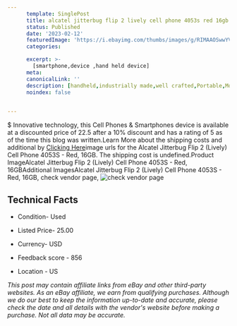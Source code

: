 ```yaml
---
      template: SinglePost
      title: alcatel jitterbug flip 2 lively cell phone 4053s red 16gb
      status: Published
      date: '2023-02-12'
      featuredImage: 'https://i.ebayimg.com/thumbs/images/g/RIMAAOSwwYVjtjfK/s-l225.jpg'
      categories: 

      excerpt: >-
        [smartphone,device ,hand held device]
      meta:
      canonicalLink: ''
      description: [handheld,industrially made,well crafted,Portable,Mobile,Compact,Convenient,Lightweight,Maneuverable,Man-portable,Miniature,Carriable,Hand-held,Light,Holdable,Transportable,Mobile device,Pocket-sized,On-the-go,Wireless,Cordless,Compact size,Convenient size, smartphone,device ,hand held device]
      noindex: false

        
---
```

$
    Innovative technology, this Cell Phones & Smartphones device is available at a discounted price of 22.5 after a 10% discount and has a rating of 5 as of the time this blog was written.Learn More about the shipping costs and additional by [Clicking Here](https://www.ebay.com/itm/115701798289?hash=item1af05d5591%3Ag%3ARIMAAOSwwYVjtjfK&amdata=enc%3AAQAHAAAA4P95XBBR3ZnJKUwNAEgUb%2FQGllVLOuOoozYU3c7cNkQIboq1eWLQb9OnM49AlB5yXWIHFj6V5YpgpHuBvzsolslL9oi4mY03aY%2BKaWlTqzNkOHZF0R7mdKZ9dJrq9go8pR5PB67k%2FifTfBo62gJ71cuJl6RIzCTqBMK5kto68RLY%2BJBQ6%2BK34MAp3oZNCIBhIRs7LpLJFtE5jaJrGJOjhWqeFoFzz%2Fq9lATvi7efWBatYOpzny%2F4UXs4wYzpr4FBx2eWIXu%2BUKEGtLaOtNfbrSllxr0uRwYHpa8Os0S3f9zm&mkevt=1&mkcid=1&mkrid=711-53200-19255-0&campid=%253CePNCampaignId%253E&customid=%253CreferenceId%253E&toolid=10049)image urls for the Alcatel Jitterbug Flip 2 (Lively) Cell Phone 4053S - Red, 16GB. The shipping cost is undefined.Product ImageAlcatel Jitterbug Flip 2 (Lively) Cell Phone 4053S - Red, 16GBAdditional ImagesAlcatel Jitterbug Flip 2 (Lively) Cell Phone 4053S - Red, 16GB, check vendor page, ![check vendor page](https://origin-galleryplus.ebayimg.com/ws/web/115701798289_2_0_1/225x225.jpg,https://origin-galleryplus.ebayimg.com/ws/web/115701798289_3_0_1/225x225.jpg,https://origin-galleryplus.ebayimg.com/ws/web/115701798289_4_0_1/225x225.jpg)
    
    

 ## Technical Facts 



     
      

 - Condition- Used 


      

 - Listed Price- 25.00 


      

 - Currency- USD 


      

 - Feedback score - 856 


      

 - Location - US 


      
      

 *_This post may contain affiliate links from eBay and other third-party websites. As an eBay affiliate, we earn from qualifying purchases. Although we do our best to keep the information up-to-date and accurate, please check the date and all details with the vendor's website before making a purchase. Not all data may be accurate._*



    
    
    
    
    